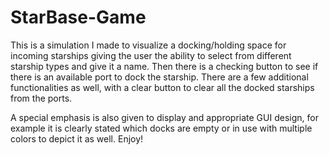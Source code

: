 # StarBase-Game

This is a simulation I made to visualize a docking/holding space for incoming starships giving the user the ability to select from different starship types and give it a name. Then there is a checking button to see if there is an available port to dock the starship. There are a few additional functionalities as well, with a clear button to clear all the docked starships from the ports.

A special emphasis is also given to display and appropriate GUI design, for example it is clearly stated which docks are empty or in use with multiple colors to depict it as well. Enjoy!
